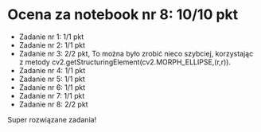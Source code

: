 # Ocena za notebook nr 8: 10/10 pkt
* Zadanie nr 1: 1/1 pkt
* Zadanie nr 2: 1/1 pkt
* Zadanie nr 3: 2/2 pkt, To można było zrobić nieco szybciej, korzystając z metody cv2.getStructuringElement(cv2.MORPH_ELLIPSE,(r,r)).
* Zadanie nr 4: 1/1 pkt
* Zadanie nr 5: 1/1 pkt
* Zadanie nr 6: 1/1 pkt
* Zadanie nr 7: 1/1 pkt
* Zadanie nr 8: 2/2 pkt

Super rozwiązane zadania!
